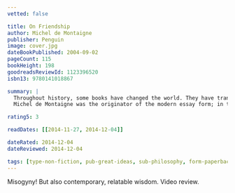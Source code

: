```yaml
---
vetted: false

title: On Friendship
author: Michel de Montaigne
publisher: Penguin
image: cover.jpg
dateBookPublished: 2004-09-02
pageCount: 115
bookHeight: 198
goodreadsReviewId: 1123396520
isbn13: 9780141018867

summary: |
  Throughout history, some books have changed the world. They have transformed the way we see ourselves - and each other. They have inspired debate, dissent, war and revolution. They have enlightened, outraged, provoked and comforted. They have enriched lives - and destroyed them. Now Penguin brings you the works of the great thinkers, pioneers, radicals and visionaries whose ideas shook civilization, and helped make us who we are.
  Michel de Montaigne was the originator of the modern essay form; in these diverse pieces he expresses his views on relationships, contemplates the idea that man is no different from any animal, argues that all cultures should be respected, and attempts, by an exploration of himself, to understand the nature of humanity.

rating5: 3

readDates: [[2014-11-27, 2014-12-04]]

dateRated: 2014-12-04
dateReviewed: 2014-12-04

tags: [type-non-fiction, pub-great-ideas, sub-philosophy, form-paperback]
---
```


Misogyny! But also contemporary, relatable wisdom. Video review.
